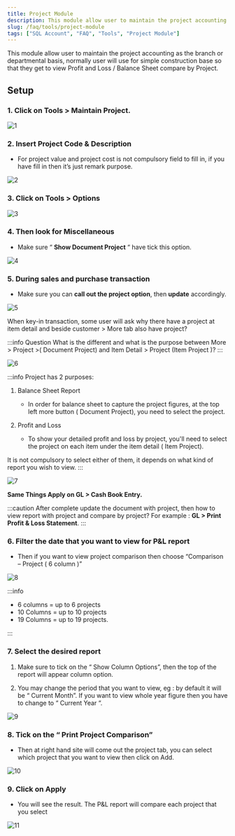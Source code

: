 ```yaml
---
title: Project Module
description: This module allow user to maintain the project accounting as the branch or departmental basis, normally user will use for simple construction base so that they get to view Profit and Loss / Balance Sheet compare by Project.
slug: /faq/tools/project-module
tags: ["SQL Account", "FAQ", "Tools", "Project Module"]
---
```


This module allow user to maintain the project accounting as the branch or departmental basis, normally user will use for simple construction base so that they get to view Profit and Loss / Balance Sheet compare by Project.

## Setup

### 1. Click on **Tools > Maintain Project.**

![1](../../../static/img/tools/project-module/1.png)

### 2. Insert **Project Code & Description**

- For project value and project cost is not compulsory field to fill in, if you have fill in then it’s just remark purpose.

![2](../../../static/img/tools/project-module/2.png)

### 3. Click on **Tools > Options**

![3](../../../static/img/tools/project-module/3.png)

### 4. Then look for **Miscellaneous**

- Make sure “ **Show Document Project** “ have tick this option.

![4](../../../static/img/tools/project-module/4.png)

### 5. During **sales and purchase** transaction

- Make sure you can **call out the project option**, then **update** accordingly.

![5](../../../static/img/tools/project-module/5.png)

When key-in transaction, some user will ask why there have a project at item detail and beside customer > More tab also have project?

:::info Question
What is the different and what is the purpose between More > Project >( Document Project) and Item Detail > Project (Item Project )?
:::

![6](../../../static/img/tools/project-module/6.png)

:::info
Project has 2 purposes:

1. Balance Sheet Report

    - In order for balance sheet to capture the project figures, at the top left more button ( Document Project), you need to select the project.

2. Profit and Loss

    - To show your detailed profit and loss by project, you'll need to select the project on each item under the item detail ( Item Project).

It is not compulsory to select either of them, it depends on what kind of report you wish to view.
:::

![7](../../../static/img/tools/project-module/7.png)

**Same Things Apply on GL > Cash Book Entry.**

:::caution
After complete update the document with project, then how to view report with project and compare by project? For example : **GL > Print Profit & Loss Statement**.
:::

### 6. Filter the date that you want to view for P&L report

- Then if you want to view project comparison then choose “Comparison – Project ( 6 column )”

![8](../../../static/img/tools/project-module/8.png)

:::info

- 6 columns = up to 6 projects
- 10 Columns = up to 10 projects
- 19 Columns = up to 19 projects.

:::

### 7. Select the desired report

1. Make sure to tick on the “ Show Column Options”, then the top of the report will appear column option.

2. You may change the period that you want to view, eg : by default it will be “ Current Month”. If you want to view whole year figure then you have to change to “ Current Year “.

![9](../../../static/img/tools/project-module/9.png)

### 8. Tick on the “ Print Project Comparison”

- Then at right hand site will come out the project tab, you can select which project that you want to view then click on Add.

![10](../../../static/img/tools/project-module/10.png)

### 9.  Click on Apply

- You will see the result. The P&L report will compare each project that you select

![11](../../../static/img/tools/project-module/11.png)
